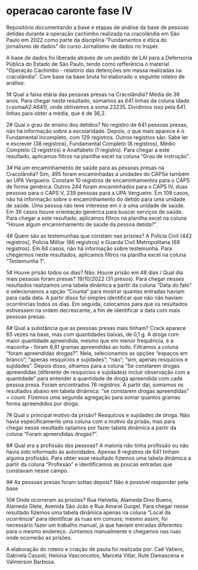 # operacao caronte fase IV
Repositório documentando a base e etapas de análise da base de pessoas detidas durante a operação cachimbo realizada na cracolândia em São Paulo em 2022 como parte da disciplina "Fundamentos e ética do jornalismo de dados" do curso Jornalismo de dados no Insper. 

A base de dados foi liberada através de um pedido de LAI para a Defensoria Pública do Estado de São Paulo, tendo como refferência o material "Operação Cachimbo - relatório das detenções em massa realizadas na cracolândia". Com base na base bruta foi elaborado o seguinte roteiro de análise:

1# Qual a faixa etária das pessoas presas na Cracolândia? Média de 36 anos. Para chegar neste resultado, somamos as 641 linhas da coluna idade (=somaA2:A641), onde obtivemos a soma 23235. Dividimos isso pela 641 linhas para obter a média, que é de 36,2. 

2# Qual o grau de ensino dos detidos? No registro de 641 pessoas presas, não há informação sobre a escolaridade. Depois, o que mais aparece é o Fundamental Incompleto, com 129 registros. Outros registros são:  Sabe ler e escrever (38 registros), Fundamental Completo (6 registros), Médio Completo (2 registros) e Analfabeto (1 registro). Para chegar a este resultado, aplicamos filtros na planilha excel na coluna “Grau de instrução”. 
 
3# Há um encaminhamento de saúde para as pessoas presas na Cracolândia? Sim, 495 foram encaminhadas a unidades do CAPSe também ao UPA Vergueiro. Constam 10 registros de encaminhamentos para o CAPS de forma genérica. Outros 244 foram encaminhados para o CAPS IV, duas pessoas para o CAPS V, 239 pessoas para a UPA Vergueiro. Em 109 casos, não há informação sobre o encaminhamento do detido para uma unidade de saúde. Uma pessoa não teve interesse em ir à uma unidade de saúde. Em 36 casos houve orientação genérica para buscar serviços de saúde. Para chegar a este resultado, aplicamos filtros na planilha excel na coluna “Houve algum encaminhamento de saúde da pessoa detida?”. 

4# Quem são as testemunhas que constam nas prisões? A Polícia Civil (442 registros), Polícia Militar (66 registros) e Guarda Civil Metropolitana (69 registros). Em 64 casos, não há informação sobre testemunha. Para chegarmos neste resultados,  aplicamos filtros na planilha excel na coluna “Testemunha 1”. 

5# Houve prisão todos os dias? Não. Houve prisão em 48 dias /  Qual dia mais pessoas foram presas? 19/10/2022 (31 presos). Para chegar nesses resultados realizamos uma tabela dinâmica a partir da coluna “Data do fato” e selecionamos a opção “Counta” para mostrar quantas entradas haviam para cada data. A partir disso foi simples identificar que não não haviam ocorrências todos os dias. Em seguida, colocamos para que os resultados estivessem na ordem decrescente, a fim de identificar a data com mais pessoas presas.

6# Qual a substância que as pessoas presas mais tinham? Crack aparece 65 vezes na base, mas com quantidades baixas, de 0,1 g. A droga com maior quantidade apreendida, mesmo que em menor frequência, é a maconha - foram 8,81 gramas apreendidas ao todo. Filtramos a coluna “foram apreendidas drogas?”. Nela, selecionamos as opções “espaços em branco”; “apenas resquícios e sujidades”; “não”; “sim, apenas resquícios e sujidades”. Depois disso, olhamos para a coluna “Se constarem drogas apreendidas (diferente de resquícios e sujidades) incluir observação com a quantidade” para entender a quantidade de droga apreendida com cada pessoa presa. Foram encontrados 76 registros. A partir daí, somamos os resultados abaixo em tabela dinâmica: “se constarem drogas apreendidas” + count. Fizemos uma segunda agregação para somar quantos gramas forma apreendidos por droga. 

7# Qual o principal motivo da prisão? Resquícios e sujidades de droga. Não havia especificamente uma coluna com o motivo da prisão, mas para chegar nesse resultado optamos por fazer tabela dinâmica a partir da coluna “Foram apreendidas drogas?”.

8# Qual era a profissão das pessoas? A maioria não tinha profissão ou não havia sido informado às autoridades. Apenas 8 registros de 641 tinham alguma profissão.  Para obter esse resultado fizemos uma tabela dinâmica a partir da coluna “Profissão” e identificamos as poucas entradas que constavam nesse campo. 

9# As pessoas presas foram soltas depois? Não é possível responder pela base

10# Onde ocorreram as prisões? Rua Helvetia, Alameda Dino Bueno, Alameda Glete, Avenida São João e Rua Amaral Gurgel. Para chegar nesse resultado fizemos uma tabela dinâmica apenas na coluna “Local da ocorrência” para identificar as ruas em comuns; mesmo assim, foi necessário fazer um trabalho manual, já que haviam entradas diferentes para o mesmo endereço. Juntamos manualmente e chegamos nas ruas onde ocorrerão as prisões.

A elaboração do roteiro e criação de pauta foi realizada por: Caê Vatiero, Gabriela Cassoli, Heloísa Vasconcelos, Marcela Villar, Rute Damascena e Valmerson Barbosa. 
